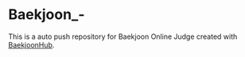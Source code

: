 # Baekjoon_-
This is a auto push repository for Baekjoon Online Judge created with [BaekjoonHub](https://github.com/BaekjoonHub/BaekjoonHub).
